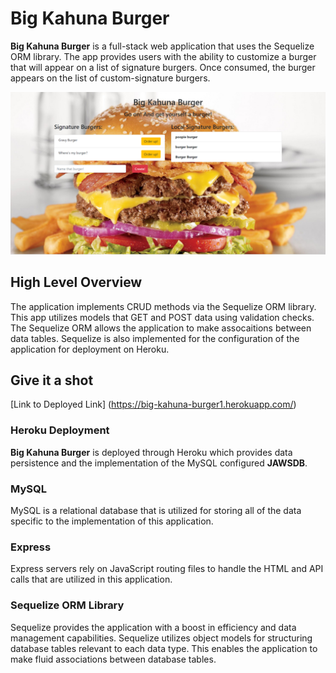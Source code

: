# Big Kahuna Burger

**Big Kahuna Burger** is a full-stack web application that uses the Sequelize ORM library. The app provides users with the ability to customize a burger that will appear on a list of signature burgers. Once consumed, the burger appears on the list of custom-signature burgers.

<img src="./public/img/kahuna.png" alt="BigKahuna" title="Big Kahuna Burger screenshot" width=600 height="auto">

## High Level Overview

The application implements CRUD methods via the Sequelize ORM library. This app utilizes models that GET and POST data using validation checks. The Sequelize ORM allows the application to make assocaitions between data tables. Sequelize is also implemented for the configuration of the application for deployment on Heroku.

## Give it a shot
[Link to Deployed Link] (https://big-kahuna-burger1.herokuapp.com/)

### Heroku Deployment 

**Big Kahuna Burger** is deployed through Heroku which provides data persistence and the implementation of the MySQL configured **JAWSDB**. 

### MySQL

MySQL is a relational database that is utilized for storing all of the data specific to the implementation of this application. 

### Express

Express servers rely on JavaScript routing files to handle the HTML and API calls that are utilized in this application. 

### Sequelize ORM Library

Sequelize provides the application with a boost in efficiency and data management capabilities. Sequelize utilizes object models for structuring database tables relevant to each data type. This enables the application to make fluid associations between database tables. 
